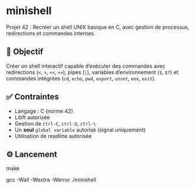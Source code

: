 # minishell

Projet 42 : Recréer un shell UNIX basique en C, avec gestion de processus, redirections et commandes internes.

## 🎯 Objectif

Créer un shell interactif capable d’exécuter des commandes avec redirections (`<`, `>`, `<<`, `>>`), pipes (`|`), variables d’environnement (`$`, `$?`) et commandes intégrées (`cd`, `echo`, `pwd`, `export`, `unset`, `env`, `exit`).

## ✅ Contraintes

- Langage : C (norme 42)
- Libft autorisée
- Gestion de `ctrl-C`, `ctrl-D`, `ctrl-\`
- Un **seul** `global variable` autorisé (signal uniquement)
- Utilisation de readline autorisée

## ⚙️ Lancement

make

gcc -Wall -Wextra -Werror ./minishell
